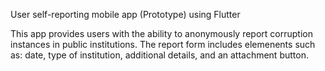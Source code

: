 User self-reporting mobile app (Prototype) using Flutter

This app provides users with the ability to anonymously report corruption instances in public institutions. 
The report form includes elemenents such as: date, type of institution, additional details, and an attachment button.



